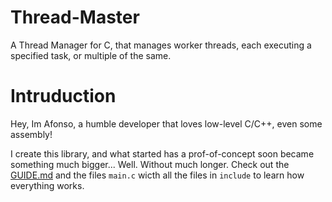 # Thread-Master
A Thread Manager for C, that manages worker threads, each executing a specified task, or multiple of the same.

# Intruduction
Hey, Im Afonso, a humble developer that loves low-level C/C++, even some assembly! 

I create this library, and what started has a prof-of-concept soon became something much bigger...
Well. Without much longer. Check out the [GUIDE.md](https://github.com/AfonsoCMSousa/Thread-Master/blob/master/GUIDE.md) and the files `main.c` wicth all the files in `include` to learn how everything works.

